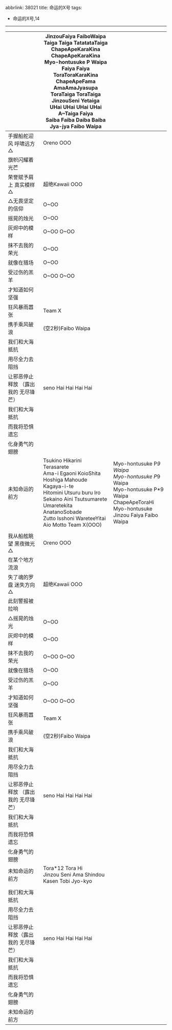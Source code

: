 abbrlink: 38021
title: 命运的X号
tags:
  - 命运的X号,14
---
|      |JinzouFaiya FaiboWaipa<br>Taiga Taiga TatatataTaiga<br>ChapeApeKaraKina ChapeApeKaraKina<br>Myo-hontusuke P Waipa<br>Faiya Faiya ToraToraKaraKina<br>ChapeApeFama AmaAmaJyasupa<br>ToraTaiga ToraTaiga<br>JinzouSeni Yetaiga<br>UHai UHai UHai UHai A~Taiga Faiya<br>Saiba Faiba Daiba Baiba Jya-jya Faibo Waipa|      |
|--|--|--|
|手握船舵迎风 呼啸远方△|Oreno OOO|      |
|旗帜闪耀着光芒|      |      |
|荣誉赋予肩上 真实模样△|超绝Kawaii OOO|      |
|△无畏坚定的信仰|O~OO|      |
|摇晃的烛光|O~OO|      |
|灰烬中的模样|O~OO O~OO|      |
|抹不去我的荣光|O~OO|      |
|就像在猎场|O~OO|      |
|受过伤的羔羊|O~OO O~OO|      |
|才知道如何坚强|      |      |
|狂风暴雨嚣张|Team X|      |
|携手乘风破浪|(空2秒)Faibo Waipa|      |
|我们和大海抵抗|      |      |
|用尽全力去阻挡|      |      |
|让邪恶停止释放 （露出我的 无尽锋芒）|seno Hai Hai Hai Hai|      |
|我们和大海抵抗|      |      |
|而我将恐惧遗忘|      |      |
|化身勇气的翅膀|      |      |
|未知命运的前方|Tsukino Hikarini Terasarete<br>Ama-i Egaoni KoioShita<br>Hoshiga Mahoude Kagaya-i-te<br>Hitomini Utsuru buru Iro<br>Sekaino Aini Tsutsumarete<br>Umaretekita AnatanoSobade<br>Zutto Isshoni WareteeYitai<br>Aio Motto Team X(OOO)|Myo-hontusuke P*9 Waipa<br>Myo-hontusuke P*9 Waipa<br>Myo-hontusuke P*9 Waipa<br>ChapeApeToraHi Myo-hontusuke<br>Jinzou Faiya Faibo Waipa|
|      |      |      |
|我从船舷眺望 黑夜微光△|Oreno OOO|      |
|在某个地方流浪|      |      |
|失了魂的罗盘 迷失方向△|超绝Kawaii OOO|      |
|此刻警报被拉响|      |      |
|△摇晃的烛光|O~OO|      |
|灰烬中的模样|O~OO|      |
|抹不去我的荣光|O~OO O~OO|      |
|就像在猎场|O~OO|      |
|受过伤的羔羊|O~OO|      |
|才知道如何坚强|O~OO O~OO|      |
|狂风暴雨嚣张|Team X|      |
|携手乘风破浪|(空2秒)Faibo Waipa|      |
|我们和大海抵抗|      |      |
|用尽全力去阻挡|      |      |
|让邪恶停止释放 （露出我的 无尽锋芒）|seno Hai Hai Hai Hai|      |
|我们和大海抵抗|      |      |
|而我将恐惧遗忘|      |      |
|化身勇气的翅膀|      |      |
|未知命运的前方|Tora*12 Tora Hi<br>Jinzou Seni Ama Shindou Kasen Tobi Jyo-kyo|      |
|      |      |      |
|我们和大海抵抗|      |      |
|用尽全力去阻挡|      |      |
|让邪恶停止释放（露出我的 无尽锋芒）|seno Hai Hai Hai Hai|      |
|我们和大海抵抗|      |      |
|而我将恐惧遗忘|      |      |
|化身勇气的翅膀|      |      |
|未知命运的前方|      |      |